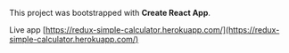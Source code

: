 This project was bootstrapped with **Create React App**.

Live app [https://redux-simple-calculator.herokuapp.com/](https://redux-simple-calculator.herokuapp.com/)
